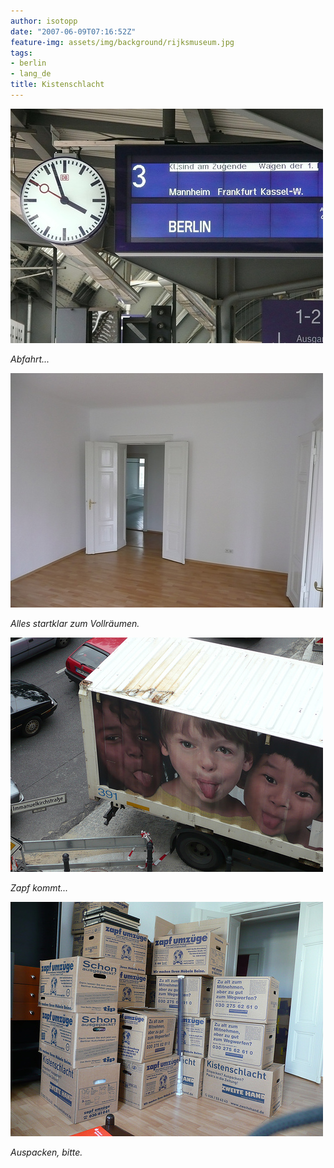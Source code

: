 ```yaml
---
author: isotopp
date: "2007-06-09T07:16:52Z"
feature-img: assets/img/background/rijksmuseum.jpg
tags:
- berlin
- lang_de
title: Kistenschlacht
---
```


![](/uploads/umzug_berlin1.jpg)

*Abfahrt...*

![](/uploads/umzug_berlin2.jpg)

*Alles startklar zum Vollräumen.*


![](/uploads/umzug_berlin3.jpg)

*Zapf kommt...*

![](/uploads/umzug_berlin4.jpg)

*Auspacken, bitte.*
